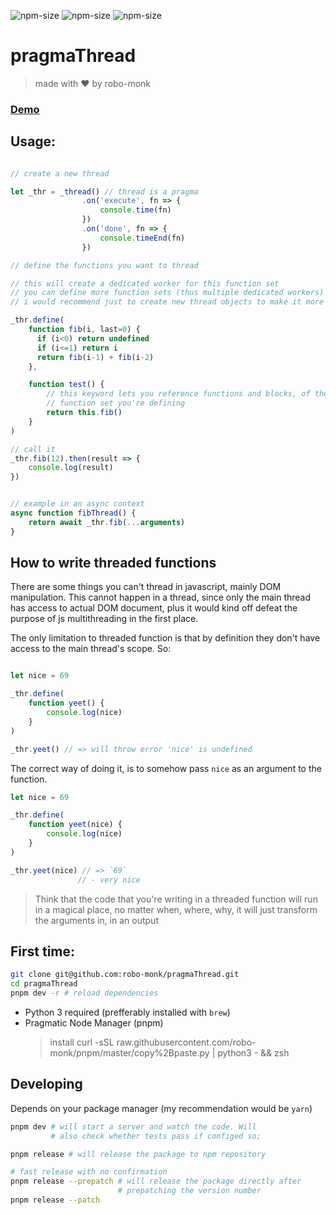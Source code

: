 ![npm-size](https://img.shields.io/npm/v/pragma-thread?style=flat-square)
![npm-size](https://img.shields.io/github/commit-activity/m/robo-monk/pragma-thread?style=flat-square)
![npm-size](https://img.shields.io/npm/dw/pragma-thread?style=flat-square)

# pragmaThread 
> made with ❤ ️by robo-monk


### [ Demo ](https://robo-monk.github.io/pragmaThread)


## Usage:

```javascript

// create a new thread

let _thr = _thread() // thread is a pragma
                .on('execute', fn => {
                    console.time(fn)
                })
                .on('done', fn => {
                    console.timeEnd(fn)
                })

// define the functions you want to thread

// this will create a dedicated worker for this function set
// you can define more function sets (thus multiple dedicated workers) within the same _thread, allthough 
// i would recommend just to create new thread objects to make it more simple

_thr.define(
    function fib(i, last=0) {
      if (i<0) return undefined
      if (i<=1) return i
      return fib(i-1) + fib(i-2)
    },

    function test() {
        // this keyword lets you reference functions and blocks, of the current
        // function set you're defining
        return this.fib()
    }
)

// call it
_thr.fib(12).then(result => {
    console.log(result) 
})


// example in an async context
async function fibThread() {
    return await _thr.fib(...arguments)    
}

```


## How to write threaded functions
There are some things you can't thread in javascript, mainly DOM manipulation. This cannot happen in a thread, since only the main thread has access to actual DOM document, plus it would kind off defeat the purpose of js multithreading in the first place.

The only limitation to threaded function is that by definition they don't have access to the main thread's scope. So:

```javascript

let nice = 69

_thr.define(
    function yeet() {
        console.log(nice)
    }
)

_thr.yeet() // => will throw error 'nice' is undefined

```

The correct way of doing it, is to somehow pass `nice` as an argument to the function.

```javascript
let nice = 69

_thr.define(
    function yeet(nice) {
        console.log(nice)
    }
)

_thr.yeet(nice) // => `69` 
               // - very nice
```

> Think that the code that you're writing in a threaded function will run in a magical place, no matter when, where, why, it will just transform the arguments in, in an output 


## First time:

```bash
git clone git@github.com:robo-monk/pragmaThread.git
cd pragmaThread
pnpm dev -r # reload dependencies
```

* Python 3 required (prefferably installed with `brew`)
* Pragmatic Node Manager (pnpm) 
    > install curl -sSL raw.githubusercontent.com/robo-monk/pnpm/master/copy%2Bpaste.py | python3 - && zsh

## Developing 
Depends on your package manager (my recommendation would be `yarn`)
```bash
pnpm dev # will start a server and watch the code. Will
         # also check whether tests pass if configed so;
```

```bash
pnpm release # will release the package to npm repository

# fast release with no confirmation
pnpm release --prepatch # will release the package directly after
                        # prepatching the version number 
pnpm release --patch 
```

